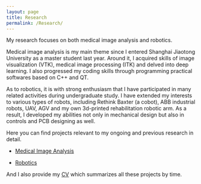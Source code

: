 ```yaml
---
layout: page
title: Research
permalink: /Research/
---
```


My research focuses on both medical image analysis and robotics. 

Medical image analysis is my main theme since I entered Shanghai Jiaotong University as a master student last year. Around it, I acquired skills of image visualization (VTK), medical image processing (ITK) and delved into deep learning. I also progressed my coding skills through programming practical softwares based on C++ and QT.

As to robotics, it is with strong enthusiasm that I have participated in many related activities during undergraduate study. I have extended my interests to various types of robots, including Rethink Baxter (a cobot), ABB industrial robots, UAV, AGV and my own 3d-printed rehabilitation robotic arm. As a result, I developed my abilities not only in  mechanical design but also in controls and PCB designing as well. 

Here you can find projects relevant to my ongoing and previous research in detail.

- [Medical Image Analysis](https://dzzhang96.github.io/Research/Medical%20Image%20Computation/) 

- [Robotics](https://dzzhang96.github.io/Research/Robotics/)

And I also provide my [CV](https://dzzhang96.github.io/cv/) which summarizes all these projects by time.
